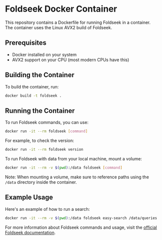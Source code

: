 # Foldseek Docker Container

This repository contains a Dockerfile for running Foldseek in a container. The container uses the Linux AVX2 build of Foldseek.

## Prerequisites

- Docker installed on your system
- AVX2 support on your CPU (most modern CPUs have this)

## Building the Container

To build the container, run:

```bash
docker build -t foldseek .
```

## Running the Container

To run Foldseek commands, you can use:

```bash
docker run -it --rm foldseek [command]
```

For example, to check the version:

```bash
docker run -it --rm foldseek version
```

To run Foldseek with data from your local machine, mount a volume:

```bash
docker run -it --rm -v $(pwd):/data foldseek [command]
```

Note: When mounting a volume, make sure to reference paths using the `/data` directory inside the container.

## Example Usage

Here's an example of how to run a search:

```bash
docker run -it --rm -v $(pwd):/data foldseek easy-search /data/queries.pdb /data/targets.pdb /data/results.m8 /data/tmp
```

For more information about Foldseek commands and usage, visit the [official Foldseek documentation](https://github.com/steineggerlab/foldseek).